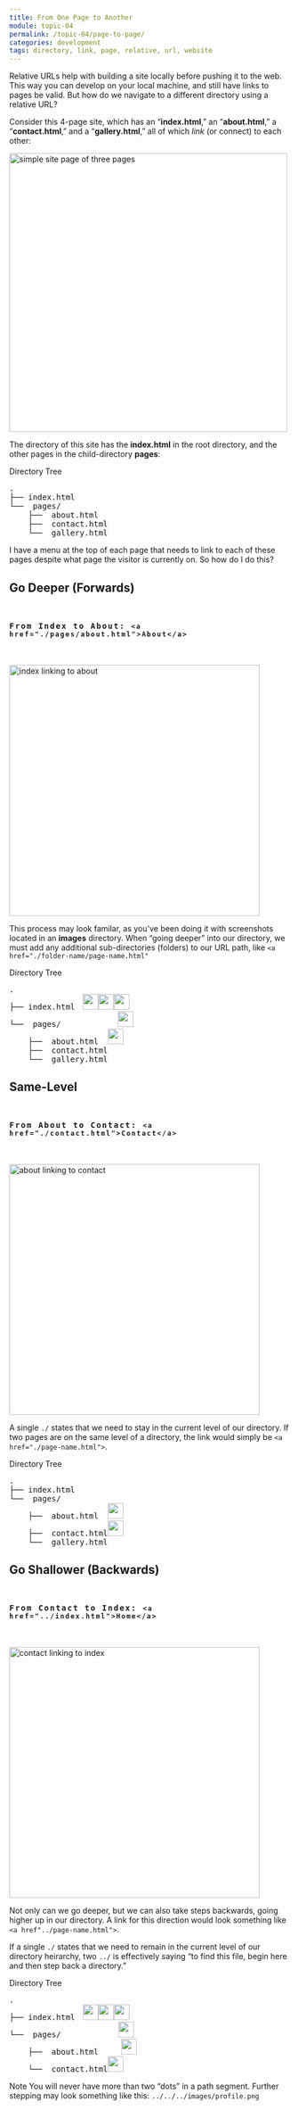 ```yaml
---
title: From One Page to Another
module: topic-04
permalink: /topic-04/page-to-page/
categories: development
tags: directory, link, page, relative, url, website
---
```


<div class="divider-heading"></div>

Relative URLs help with building a site locally before pushing it to the web. This way you can develop on your local machine, and still have links to pages be valid. But how do we navigate to a different directory using a relative URL?

Consider this 4-page site, which has an “**index.html**,” an “**about.html**,” a “**contact.html**,” and a “**gallery.html**,” all of which _link_ (or connect) to each other:

<img src="../img/page-map.gif" alt="simple site page of three pages" style="width: 500px;" />

The directory of this site has the **index.html** in the root directory, and the other pages in the child-directory **pages**:


<div id="code-heading">Directory Tree</div>
<pre id="bash">
.
├── index.html
└── <i class="far fa-folder-open"></i> pages/
    ├── <i class="fab fa-html5"></i> about.html
    ├── <i class="fab fa-html5"></i> contact.html
    └── <i class="fab fa-html5"></i> gallery.html
</pre>


I have a menu at the top of each page that needs to link to each of these pages despite what page the visitor is currently on. So how do I do this?


<div class="divider-pg"></div>


<h2 id="deeper-level-linking">Go Deeper (Forwards)</h2>
<p style="font-size: 1em; font-weight: bold; letter-spacing: 2px; margin: 3rem 0;">
  <i class="fas fa-long-arrow-alt-right" style="color: #DF382C"></i>
  <span style="font-family: monospace;">From Index to About: <code>&lt;a href="./pages/about.html"&gt;About&lt;/a&gt;</code></span>
</p>


<img src="../img/page-go-deeper.gif" alt="index linking to about" style="width: 450px;" />


This process may look familar, as you've been doing it with screenshots located in an **images** directory. When “going deeper” into our directory, we must add any additional sub-directories (folders) to our URL path, like `<a href="./folder-name/page-name.html"`


<div id="code-heading">Directory Tree</div>
<pre id="bash">
.
├── index.html<img class="fas bounce" src="../img/dots-horizontal.png" style="width: 2em; margin: 0 0 0 1em;" /><img class="fas bounce" src="../img/dots-horizontal.png" style="width: 2em; margin: 0 0;" /><img class="fas bounce" src="../img/dots-corner-open.png" style="width: 2em; margin: 0;" />
└── <i class="far fa-folder-open"></i> pages/<img class="fas bounce" src="../img/dots-vertical.png" style="width: 2em; margin: 0 0 0 7.3em;" />
    ├── <i class="fab fa-html5"></i> about.html<img class="fas bounce" src="../img/dots-corner-close-arrow.png" style="width: 2em; margin: 0 0 0 1.2em;" />
    ├── <i class="fab fa-html5"></i> contact.html
    └── <i class="fab fa-html5"></i> gallery.html
</pre>


<div class="divider-pg"></div>


<h2 id="same-level-linking">Same-Level</h2>
<p style="font-size: 1em; font-weight: bold; letter-spacing: 2px; margin: 3rem 0;">
  <i class="fas fa-long-arrow-alt-right" style="color: #DF382C"></i>
  <span style="font-family: monospace;">From About to Contact: <code>&lt;a href="./contact.html"&gt;Contact&lt;/a&gt;</code></span>
</p>


<img src="../img/page-same-level.gif" alt="about linking to contact" style="width: 450px;" />


A single `./` states that we need to stay in the current level of our directory. If two pages are on the same level of a directory, the link would simply be `<a href="./page-name.html">`.


<div id="code-heading">Directory Tree</div>
<pre id="bash">
.
├── index.html
└── <i class="far fa-folder-open"></i> pages/
    ├── <i class="fab fa-html5"></i> about.html<img class="fas bounce" src="../img/dots-corner-open-arrow.png" style="width: 2em; margin: 0 0 0 1.2em;" />
    ├── <i class="fab fa-html5"></i> contact.html<img class="fas bounce" src="../img/dots-corner-close-arrow.png" style="width: 2em; margin: 0;" />
    └── <i class="fab fa-html5"></i> gallery.html
</pre>


<div class="divider-pg"></div>


<h2 id="shallower-level-linking">Go Shallower (Backwards)</h2>
<p style="font-size: 1em; font-weight: bold; letter-spacing: 2px; margin: 3rem 0;">
  <i class="fas fa-long-arrow-alt-right" style="color: #DF382C"></i>
  <span style="font-family: monospace;">From Contact to Index: <code>&lt;a href="../index.html"&gt;Home&lt;/a&gt;</code></span>
</p>


<img src="../img/page-go-backwards.gif" alt="contact linking to index" style="width: 450px;" />


Not only can we go deeper, but we can also take steps backwards, going higher up in our directory. A link for this direction would look something like `<a href"../page-name.html">`.

If a single `./` states that we need to remain in the current level of our directory heirarchy, two `../` is effectively saying “to find this file, begin here and then step back a directory.”


<div id="code-heading">Directory Tree</div>
<pre id="bash">
.
├── index.html<img class="fas bounce" src="../img/dots-horizontal-left.png" style="width: 2em; margin: 0 0 0 1em;" /><img class="fas bounce" src="../img/dots-horizontal.png" style="width: 2em; margin: 0 0;" /><img class="fas bounce" src="../img/dots-corner-open.png" style="width: 2em; margin: 0;" />
└── <i class="far fa-folder-open"></i> pages/<img class="fas bounce" src="../img/dots-vertical.png" style="width: 2em; margin: 0 0 0 7.35em;" />
    ├── <i class="fab fa-html5"></i> about.html<img class="fas bounce" src="../img/dots-vertical.png" style="width: 2em; margin: 0 0 0 2.95em;" />
    └── <i class="fab fa-html5"></i> contact.html<img class="fas bounce" src="../img/dots-corner-close.png" style="width: 2em; margin: 0;" />
</pre>


<span class="label label-info">Note</span> You will never have more than two “dots” in a path segment. Further stepping may look something like this: `../../../images/profile.png`
